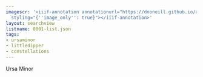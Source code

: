 ```yaml
---
imagescr: '<iiif-annotation annotationurl="https://dnoneill.github.io/annotations/0001-2.json"
  styling="{''image_only'': true}"></iiif-annotation>'
layout: searchview
listname: 0001-list.json
tags:
- ursaminor
- littledipper
- constellations
---
```

Ursa Minor